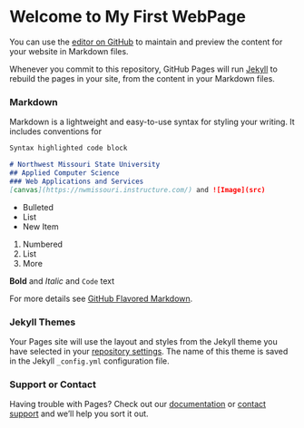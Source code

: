 # Welcome to My First WebPage

You can use the [editor on GitHub](https://github.com/prudhvi15/prudhvi.github.io/edit/master/index.md) to maintain and preview the content for your website in Markdown files.

Whenever you commit to this repository, GitHub Pages will run [Jekyll](https://jekyllrb.com/) to rebuild the pages in your site, from the content in your Markdown files.

### Markdown

Markdown is a lightweight and easy-to-use syntax for styling your writing. It includes conventions for

```markdown
Syntax highlighted code block

# Northwest Missouri State University
## Applied Computer Science
### Web Applications and Services
[canvas](https://nwmissouri.instructure.com/) and ![Image](src)
```

- Bulleted
- List
- New Item

1. Numbered
2. List
3. More

**Bold** and _Italic_ and `Code` text



For more details see [GitHub Flavored Markdown](https://guides.github.com/features/mastering-markdown/).

### Jekyll Themes

Your Pages site will use the layout and styles from the Jekyll theme you have selected in your [repository settings](https://github.com/prudhvi15/prudhvi.github.io/settings). The name of this theme is saved in the Jekyll `_config.yml` configuration file.

### Support or Contact

Having trouble with Pages? Check out our [documentation](https://help.github.com/categories/github-pages-basics/) or [contact support](https://github.com/contact) and we’ll help you sort it out.
